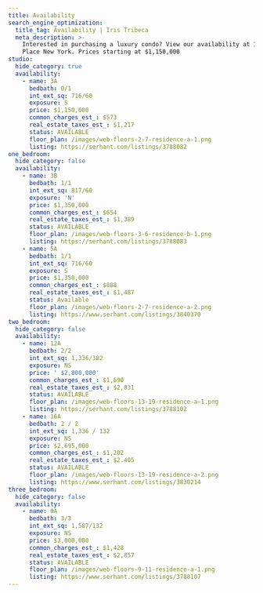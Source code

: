 ```yaml
---
title: Availability
search_engine_optimization:
  title_tag: Availability | Iris Tribeca
  meta_description: >-
    Interested in purchasing a luxury condo? View our availability at 19 Park
    Place New York. Prices starting at $1,150,000
studio:
  hide_category: true
  availability:
    - name: 3A
      bedbath: 0/1
      int_ext_sq: 716/60
      exposure: S
      price: $1,150,000
      common_charges_est_: $573
      real_estate_taxes_est_: $1,217
      status: AVAILABLE
      floor_plan: /images/web-floors-2-7-residence-a-1.png
      listing: https://serhant.com/listings/3788082
one_bedroom:
  hide_category: false
  availability:
    - name: 3B
      bedbath: 1/1
      int_ext_sq: 817/60
      exposure: 'N'
      price: $1,350,000
      common_charges_est_: $654
      real_estate_taxes_est_: $1,389
      status: AVAILABLE
      floor_plan: /images/web-floors-3-6-residence-b-1.png
      listing: https://serhant.com/listings/3788083
    - name: 5A
      bedbath: 1/1
      int_ext_sq: 716/60
      exposure: S
      price: $1,350,000
      common_charges_est_: $888
      real_estate_taxes_est_: $1,487
      status: Available
      floor_plan: /images/web-floors-2-7-residence-a-2.png
      listing: https://www.serhant.com/listings/3840370
two_bedroom:
  hide_category: false
  availability:
    - name: 12A
      bedbath: 2/2
      int_ext_sq: 1,336/382
      exposure: NS
      price: ' $2,800,000'
      common_charges_est_: $1,690
      real_estate_taxes_est_: $2,831
      status: AVAILABLE
      floor_plan: /images/web-floors-13-19-residence-a-1.png
      listing: https://serhant.com/listings/3788102
    - name: 16A
      bedbath: 2 / 2
      int_ext_sq: 1,336 / 132
      exposure: NS
      price: $2,695,000
      common_charges_est_: $1,202
      real_estate_taxes_est_: $2.405
      status: AVAILABLE
      floor_plan: /images/web-floors-13-19-residence-a-2.png
      listing: https://www.serhant.com/listings/3830214
three_bedroom:
  hide_category: false
  availability:
    - name: 9A
      bedbath: 3/3
      int_ext_sq: 1,587/132
      exposure: NS
      price: $3,000,000
      common_charges_est_: $1,428
      real_estate_taxes_est_: $2,857
      status: AVAILABLE
      floor_plan: /images/web-floors-9-11-residence-a-1.png
      listing: https://www.serhant.com/listings/3788107
---
```


